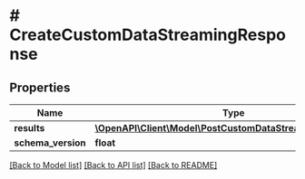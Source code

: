 # # CreateCustomDataStreamingResponse

## Properties

Name | Type | Description | Notes
------------ | ------------- | ------------- | -------------
**results** | [**\OpenAPI\Client\Model\PostCustomDataStreamingResponse[]**](PostCustomDataStreamingResponse.md) |  | [optional]
**schema_version** | **float** |  | [optional]

[[Back to Model list]](../../README.md#models) [[Back to API list]](../../README.md#endpoints) [[Back to README]](../../README.md)
